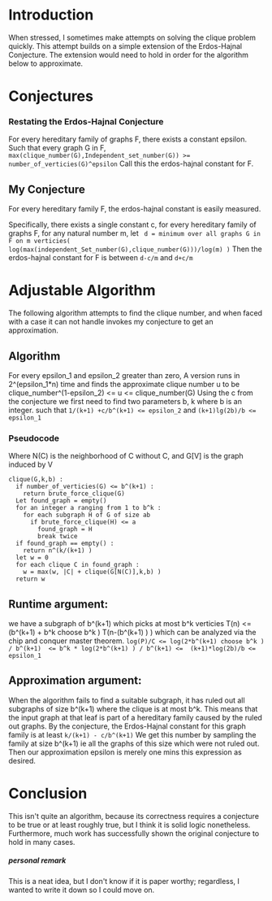 # Introduction
When stressed, I sometimes make attempts on solving the clique problem quickly.
This attempt builds on a simple extension of the Erdos-Hajnal Conjecture.
The extension would need to hold in order for the algorithm below to approximate.
# Conjectures
### Restating the Erdos-Hajnal Conjecture
For every hereditary family of graphs F, there exists a constant epsilon.
Such that every graph G in F, ```max(clique_number(G),Independent_set_number(G)) >= number_of_verticies(G)^epsilon```
Call this the erdos-hajnal constant for F.
## My Conjecture
For every hereditary family F, the erdos-hajnal constant is easily measured.

Specifically, there exists a single constant c,
for every hereditary family of graphs F,
for any natural number m, 
let ``` d = minimum over all graphs G in F on m verticies( log(max(independent_Set_number(G),clique_number(G)))/log(m) )```
Then the erdos-hajnal constant for F is between ```d-c/m``` and ```d+c/m```
# Adjustable Algorithm
The following algorithm attempts to find the clique number, and when faced with a case it can not handle invokes my conjecture to get an approximation.
## Algorithm
For every epsilon_1 and epsilon_2 greater than zero,
A version runs in 2^(epsilon_1*n) time and 
finds the approximate clique number u to be clique_number^(1-epsilon_2) <= u <= clique_number(G) 
Using the c from the conjecture we first need to find two parameters b, k  where b is an integer.
such that ```1/(k+1) +c/b^(k+1) <= epsilon_2``` and ``` (k+1)lg(2b)/b <= epsilon_1 ```
### Pseudocode
Where N(C) is the neighborhood of C without C, and G[V] is the graph induced by V 
```
clique(G,k,b) :
  if number_of_verticies(G) <= b^(k+1) :
    return brute_force_clique(G)
  Let found_graph = empty()
  for an integer a ranging from 1 to b^k :
    for each subgraph H of G of size ab
      if brute_force_clique(H) <= a
        found_graph = H
        break twice
  if found_graph == empty() :
    return n^(k/(k+1) )
  let w = 0
  for each clique C in found_graph :
    w = max(w, |C| + clique(G[N(C)],k,b) )
  return w
```
## Runtime argument:
we have a subgraph of b^(k+1) which picks at most b^k verticies
T(n) <= (b^(k+1) + b^k choose b^k ) T(n-(b^(k+1) ) )
which can be analyzed via the chip and conquer master theorem.
```log(P)/C <= log(2*b^(k+1) choose b^k ) / b^(k+1)  <= b^k * log(2*b^(k+1) ) / b^(k+1) <=  (k+1)*log(2b)/b <= epsilon_1 ```

## Approximation argument:
When the algorithm fails to find a suitable subgraph, it has ruled out all subgraphs of size b^(k+1) where the clique is at most b^k.
This means that the input graph at that leaf is part of a hereditary family caused by the ruled out graphs.
By the conjecture, the Erdos-Hajnal constant for this graph family is at least ```k/(k+1) - c/b^(k+1)``` 
We get this number by sampling the family at size b^(k+1) ie all the graphs of this size which were not ruled out.
Then our approximation epsilon is merely one mins this expression as desired.
# Conclusion
This isn't quite an algorithm, because its correctness requires a conjecture to be true or at least roughly true, but I think it is solid logic nonetheless.
Furthermore, much work has successfully shown the original conjecture to hold in many cases.
##### personal remark
This is a neat idea, but I don't know if it is paper worthy; regardless, I wanted to write it down so I could move on.
